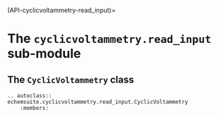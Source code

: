 (API-cyclicvoltammetry-read_input)=
# The `cyclicvoltammetry.read_input` sub-module


## The `CyclicVoltammetry` class

```{eval-rst}
.. autoclass:: echemsuite.cyclicvoltammetry.read_input.CyclicVoltammetry
    :members:
```
